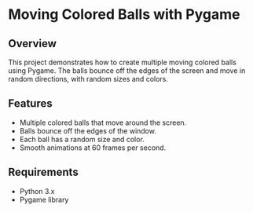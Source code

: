 # Moving Colored Balls with Pygame

## Overview

This project demonstrates how to create multiple moving colored balls using Pygame. The balls bounce off the edges of the screen and move in random directions, with random sizes and colors.

## Features

- Multiple colored balls that move around the screen.
- Balls bounce off the edges of the window.
- Each ball has a random size and color.
- Smooth animations at 60 frames per second.

## Requirements

- Python 3.x
- Pygame library
